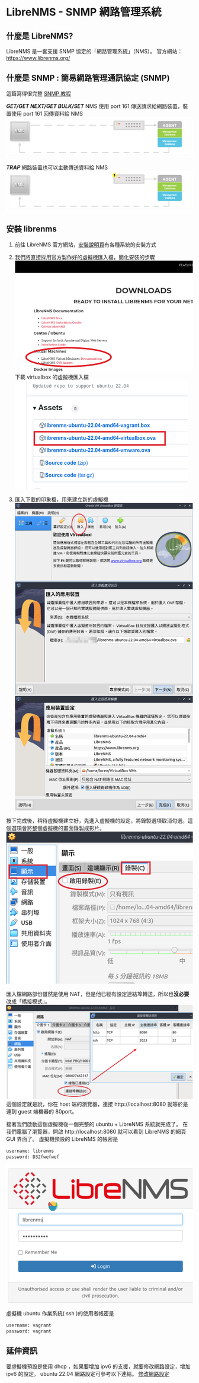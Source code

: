 # LibreNMS - SNMP 網路管理系統

## 什麼是 LibreNMS?
LibreNMS 是一套支援 SNMP 協定的「網路管理系統」（NMS）。 官方網站： https://www.librenms.org/

## 什麼是 SNMP : 簡易網路管理通訊協定 (SNMP) 
這篇寫得很完整 [SNMP 教程](https://www.manageengine.com/tw/network-monitoring/what-is-snmp.html)

***GET/GET NEXT/GET BULK/SET*** NMS 使用 port 161 傳送請求給網路裝置，裝置使用 port 161 回傳資料給 NMS
![](snmp-get-response.gif)

***TRAP*** 網路裝置也可以主動傳送資料給 NMS
![](snmp-trap.gif)


## 安裝 librenms
1. 前往 LibreNMS 官方網站，[安裝說明頁](https://www.librenms.org/#downloads)有各種系統的安裝方式

2. 我們將直接採用官方製作好的虛擬機匯入檔，簡化安裝的步驟
![](2023-12-15-18-40-06.png)
下載 virtualbox 的虛擬機匯入檔
![](2023-12-15-18-40-55.png)

3. 匯入下載的印象檔，用來建立新的虛擬機
![](2023-12-15-18-43-15.png)
![](2023-12-15-18-44-26.png)
![](2023-12-15-18-45-14.png)

按下完成後，稍待虛擬機建立好，先進入虛擬機的設定，將錄製選項取消勾選。這個選項會將整個虛擬機的畫面錄製成影片。
![](2023-12-15-18-57-31.png)

匯入檔網路部份雖然是使用 NAT，但是他已經有設定連結埠轉送，所以也**沒必要**改成「橋接模式」。
![](2023-12-15-19-03-08.png)
這個設定就是說，你在 host 端的瀏覽器，連接 http://localhost:8080 就等於是連到 guest 端機器的 80port。

接著我們啟動這個虛擬機後一個完整的 ubuntu + LibreNMS 系統就完成了。
在我們電腦了瀏覽器，開啟 http://localhost:8080 就可以看到 LibreNMS 的網頁 GUI 界面了。
虛擬機預設的 LibreNMS 的帳密是
```
username: librenms
password: D32fwefwef
```
![](2023-12-15-19-16-54.png)

虛擬機 ubuntu 作業系統( ssh )的使用者帳密是
```
username: vagrant
password: vagrant
```


## 延伸資訊
要虛擬機預設是使用 dhcp ，如果要增加 ipv6 的支援，就要修改網路設定，增加 ipv6 的設定。
ubuntu 22.04 網路設定可參考以下連結。
[修改網路設定](https://roychou121.github.io/2021/02/03/ubuntu-network/)
